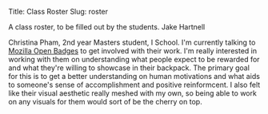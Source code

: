 Title: Class Roster
Slug: roster

A class roster, to be filled out by the students.
Jake Hartnell

Christina Pham, 2nd year Masters student, I School. I'm currently talking to [Mozilla Open Badges](http://openbadges.org/ "Mozilla Open Badges") to get involved with their work. I'm really interested in working with them on understanding what people expect to be rewarded for and what they're willing to showcase in their backpack. The primary goal for this is to get a better understanding on human motivations and what aids to someone's sense of accomplishment and positive reinformcent. I also felt like their visual aesthetic really meshed with my own, so being able to work on any visuals for them would sort of be the cherry on top. 